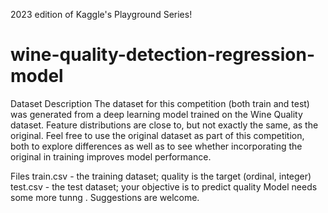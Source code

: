 2023 edition of Kaggle's Playground Series!
# wine-quality-detection-regression-model
Dataset Description
The dataset for this competition (both train and test) was generated from a deep learning model trained on the Wine Quality dataset. Feature distributions are close to, but not exactly the same, as the original. Feel free to use the original dataset as part of this competition, both to explore differences as well as to see whether incorporating the original in training improves model performance.

Files
train.csv - the training dataset; quality is the target (ordinal, integer)
test.csv - the test dataset; your objective is to predict quality
Model needs some more tunng . Suggestions are welcome.
